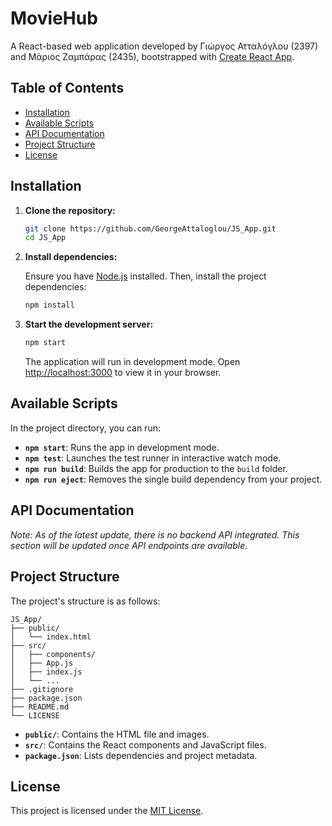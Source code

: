 # MovieHub

A React-based web application developed by Γιώργος Ατταλόγλου (2397) and Μάριος Ζαμπάρας (2435), bootstrapped with [Create React App](https://create-react-app.dev/).

## Table of Contents

- [Installation](#installation)
- [Available Scripts](#available-scripts)
- [API Documentation](#api-documentation)
- [Project Structure](#project-structure)
- [License](#license)

## Installation

1. **Clone the repository:**

   ```bash
   git clone https://github.com/GeorgeAttaloglou/JS_App.git
   cd JS_App

2. **Install dependencies:**

   Ensure you have [Node.js](https://nodejs.org/) installed. Then, install the project dependencies:

   ```bash
   npm install
   ```

3. **Start the development server:**

   ```bash
   npm start
   ```

   The application will run in development mode. Open [http://localhost:3000](http://localhost:3000) to view it in your browser.

## Available Scripts

In the project directory, you can run:

* **`npm start`**: Runs the app in development mode.
* **`npm test`**: Launches the test runner in interactive watch mode.
* **`npm run build`**: Builds the app for production to the `build` folder.
* **`npm run eject`**: Removes the single build dependency from your project.

## API Documentation

*Note: As of the latest update, there is no backend API integrated. This section will be updated once API endpoints are available.*

## Project Structure

The project's structure is as follows:

```
JS_App/
├── public/
│   └── index.html
├── src/
│   ├── components/
│   ├── App.js
│   ├── index.js
│   └── ...
├── .gitignore
├── package.json
├── README.md
└── LICENSE
```

* **`public/`**: Contains the HTML file and images.
* **`src/`**: Contains the React components and JavaScript files.
* **`package.json`**: Lists dependencies and project metadata.

## License

This project is licensed under the [MIT License](LICENSE).
